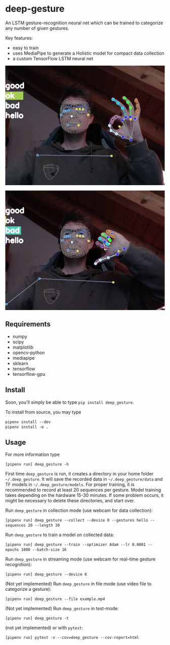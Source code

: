 

# deep-gesture

An LSTM gesture-recognition neural net which can be trained to
categorize any number of given gestures.

Key features:

-   easy to train
-   uses MediaPipe to generate a Holistic model for compact data collection
-   a custom TensorFlow LSTM neural net

![img](./imgs/example_ok.jpg)

![img](./imgs/example_bad.jpg)


## Requirements

-   numpy
-   scipy
-   matplotlib
-   opencv-python
-   mediapipe
-   sklearn
-   tensorflow
-   tensorflow-gpu


## Install

Soon, you'll simply be able to type `pip install deep_gesture`.

To install from source, you may type

    pipenv install --dev
    pipenv install -e .


## Usage

For more information type

    [pipenv run] deep_gesture -h

First time `deep_gesture` is run, it creates a directory in your home
folder `~/.deep_gesture`. It will save the recorded data in
`~/.deep_gesture/data` and TF models in `~/.deep_gesture/models`.  For
proper training, it is recommended to record at least 20 sequences per
gesture. Model training takes depending on the hardware 15-30 minutes.
If some problem occurs, it might be necessary to delete these
directories, and start over.

Run `deep_gesture` in collection mode (use webcam for data collection):

    [pipenv run] deep_gesture --collect --device 0 --gestures hello --sequences 20 --length 30

Run `deep_gesture` to train a model on collected data:

    [pipenv run] deep_gesture --train --optimizer Adam --lr 0.0001 --epochs 1000 --batch-size 16

Run `deep_gesture` in streaming mode (use webcam for real-time gesture recognition):

    [pipenv run] deep_gesture --device 0

(Not yet implemented) Run `deep_gesture` in file mode (use video file to categorize a gesture):

    [pipenv run] deep_gesture --file example.mp4

(Not yet implemented) Run `deep_gesture` in test-mode:

    [pipenv run] deep_gesture -t

(not yet implemented) or with `pytest`:

    [pipenv run] pytest -v --cov=deep_gesture --cov-report=html

